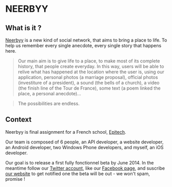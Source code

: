 NEERBYY
=======

What is it ?
------
[Neerbyy](http://neerbyy.com) is a new kind of social network, that aims to bring
a place to life.
To help us remember every single anecdote, every single story that happens here.

> Our main aim is to give life to a place, to make most of its complete history,
that people create everyday. In this way, users will be able to relive what has
happened at the location where the user is, using our application, personal
photos (a marriage proposal), official photos (investiture of a president),
a sound (the bells of a church), a video (the finish line of the Tour de France),
some text (a poem linked the place, a personal anecdote)...

>The possibilities are endless.


Context
------
Neerbyy is final assignment for a French school, [Epitech](http://epitech.eu).

Our team is composed of 6 people, an API developer, a website developer, an
Android developer, two Windows Phone developers, and myself, an iOS developer.

Our goal is to release a first fully fonctionnel beta by June 2014. In the
meantime follow our [Twitter account](http://twitter.com/neerbyy),
like our [Facebook page](http://www.facebook.com/pages/Neerbyy/609373275811463),
and suscribe [our website](http://neerbyy.com) to get notified one the beta will
be out - we won't spam, promise !
